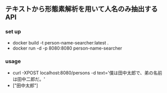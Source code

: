 ## テキストから形態素解析を用いて人名のみ抽出するAPI

### set up
* docker build -t person-name-searcher:latest .
* docker run -d -p 8080:8080 person-name-searcher

### usage
* curl -XPOST localhost:8080/persons -d text='僕は田中太郎で、弟の名前は田中二郎だ。'
* ["田中太郎"]